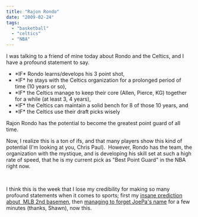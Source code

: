 ```yaml
---
title: "Rajon Rondo"
date: "2009-02-24"
tags:
  - "basketball"
  - "celtics"
  - "NBA"
---
```


I was talking to a friend of mine today about Rondo and the Celtics, and I have a profound statement to say.

- \*IF\* Rondo learns/develops his 3 point shot,
- \*IF\* he stays with the Celtics organization for a prolonged period of time (10 years or so),
- \*IF\* the Celtics manage to keep their core (Allen, Pierce, KG) together for a while (at least 3, 4 years),
- \*IF\* the Celtics can maintain a solid bench for 8 of those 10 years, and
- \*IF\* the Celtics use their draft picks wisely

Rajon Rondo has the potential to become the greatest point guard of all time.

Now, I realize this is a ton of ifs, and that many players show this kind of potential (I'm looking at you, Chris Paul).  However, Rondo has the team, the organization with the mystique, and is developing his skill set at such a high rate of speed, that he is my current pick as "Best Point Guard" in the NBA right now.

 

I think this is the week that I lose my credibility for making so many profound statements when it comes to sports; first my [insane prediction about  MLB 2nd basemen](http://wordstoplayby.wordpress.com/2009/02/23/mlb-analysis-2nd-basemen/), then [managing to forget JoePa's name](http://wordstoplayby.wordpress.com/2009/02/24/ncaa-season-rankings/) for a few minutes (thanks, Shawn), now this.
